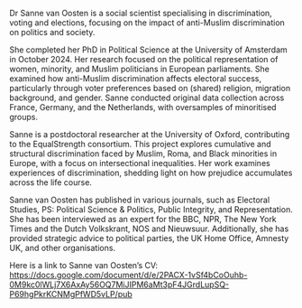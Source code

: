 Dr Sanne van Oosten is a social scientist specialising in discrimination, voting and elections, focusing on the impact of anti-Muslim discrimination on politics and society.

She completed her PhD in Political Science at the University of Amsterdam in October 2024. Her research focused on the political representation of women, minority, and Muslim politicians in European parliaments. She examined how anti-Muslim discrimination affects electoral success, particularly through voter preferences based on (shared) religion, migration background, and gender. Sanne conducted original data collection across France, Germany, and the Netherlands, with oversamples of minoritised groups.

Sanne is a postdoctoral researcher at the University of Oxford, contributing to the EqualStrength consortium. This project explores cumulative and structural discrimination faced by Muslim, Roma, and Black minorities in Europe, with a focus on intersectional inequalities. Her work examines experiences of discrimination, shedding light on how prejudice accumulates across the life course.

Sanne van Oosten has published in various journals, such as Electoral Studies, PS: Political Science & Politics, Public Integrity, and Representation. She has been interviewed as an expert for the BBC, NPR, The New York Times and the Dutch Volkskrant, NOS and Nieuwsuur. Additionally, she has provided strategic advice to political parties, the UK Home Office, Amnesty UK, and other organisations.

Here is a link to Sanne van Oosten’s CV: https://docs.google.com/document/d/e/2PACX-1vSf4bCoOuhb-0M9kc0lWLj7X6AxAy56OQ7MiJIPM6aMt3pF4JGrdLupSQ-P69hgPkrKCNMgPfWD5vLP/pub 
